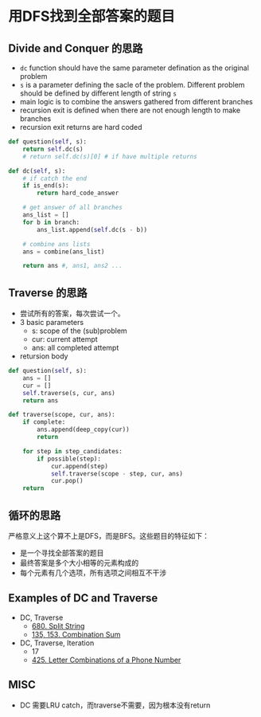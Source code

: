 # 用DFS找到全部答案的题目

## Divide and Conquer 的思路
- `dc` function should have the same parameter defination as the original problem
- `s` is a parameter defining the sacle of the problem. Different problem should be defined by different length of string `s`
- main logic is to combine the answers gathered from different branches
- recursion exit is defined when there are not enough length to make branches
- recursion exit returns are hard coded
```python
def question(self, s):
    return self.dc(s)
    # return self.dc(s)[0] # if have multiple returns

def dc(self, s):
    # if catch the end
    if is_end(s):
        return hard_code_answer

    # get answer of all branches
    ans_list = []
    for b in branch:
        ans_list.append(self.dc(s - b))

    # combine ans lists
    ans = combine(ans_list)

    return ans #, ans1, ans2 ...
```

## Traverse 的思路
- 尝试所有的答案，每次尝试一个。
- 3 basic parameters
    - s: scope of the (sub)problem
    - cur: current attempt
    - ans: all completed attempt
- retursion body
```python
def question(self, s):
    ans = []
    cur = []
    self.traverse(s, cur, ans)
    return ans

def traverse(scope, cur, ans):
    if complete:
        ans.append(deep_copy(cur))
        return

    for step in step_candidates:
        if possible(step):
            cur.append(step)
            self.traverse(scope - step, cur, ans)
            cur.pop()
    return
```


## 循环的思路
严格意义上这个算不上是DFS，而是BFS。这些题目的特征如下：
- 是一个寻找全部答案的题目
- 最终答案是多个大小相等的元素构成的
- 每个元素有几个选项，所有选项之间相互不干涉

## Examples of DC and Traverse
- DC, Traverse
    - [680. Split String](lint680.md)
    - [135, 153. Combination Sum](lint153.md)
- DC, Traverse, Iteration
    - 17
    - [425. Letter Combinations of a Phone Number](lint425.md)
## MISC
- DC 需要LRU catch，而traverse不需要，因为根本没有return